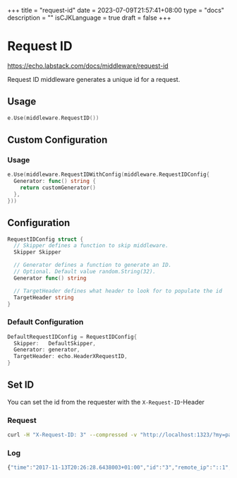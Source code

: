 +++
title = "request-id"
date = 2023-07-09T21:57:41+08:00
type = "docs"
description = ""
isCJKLanguage = true
draft = false
+++

# Request ID

https://echo.labstack.com/docs/middleware/request-id

Request ID middleware generates a unique id for a request.

## Usage

```go
e.Use(middleware.RequestID())
```



## Custom Configuration

### Usage

```go
e.Use(middleware.RequestIDWithConfig(middleware.RequestIDConfig{
  Generator: func() string {
    return customGenerator()
  },
}))
```



## Configuration

```go
RequestIDConfig struct {
  // Skipper defines a function to skip middleware.
  Skipper Skipper

  // Generator defines a function to generate an ID.
  // Optional. Default value random.String(32).
  Generator func() string

  // TargetHeader defines what header to look for to populate the id
  TargetHeader string
}
```



### Default Configuration

```go
DefaultRequestIDConfig = RequestIDConfig{
  Skipper:   DefaultSkipper,
  Generator: generator,
  TargetHeader: echo.HeaderXRequestID,
}
```



## Set ID

You can set the id from the requester with the `X-Request-ID`-Header

### Request

```sh
curl -H "X-Request-ID: 3" --compressed -v "http://localhost:1323/?my=param"
```



### Log

```js
{"time":"2017-11-13T20:26:28.6438003+01:00","id":"3","remote_ip":"::1","host":"localhost:1323","method":"GET","uri":"/?my=param","my":"param","status":200, "latency":0,"latency_human":"0s","bytes_in":0,"bytes_out":13}
```